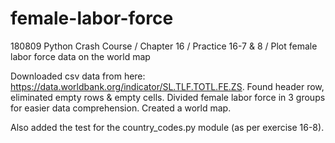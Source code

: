 # female-labor-force
180809 Python Crash Course / Chapter 16 / Practice 16-7 & 8 / Plot female labor force data on the world map

Downloaded csv data from here: https://data.worldbank.org/indicator/SL.TLF.TOTL.FE.ZS. Found header row, eliminated empty rows & empty cells. Divided female labor force in 3 groups for easier data comprehension. Created a world map.

Also added the test for the country_codes.py module (as per exercise 16-8).
